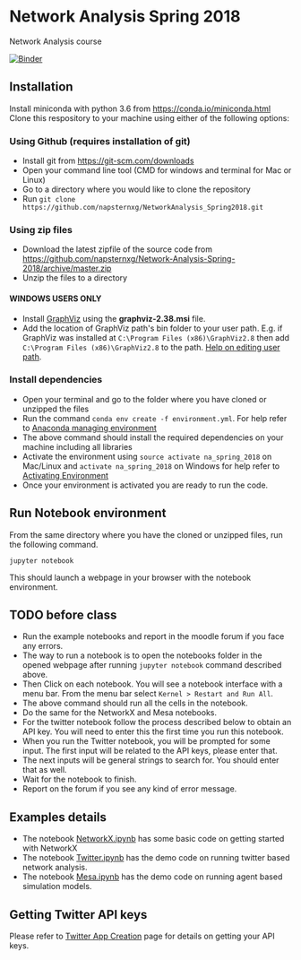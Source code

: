 # Network Analysis Spring 2018
Network Analysis course

[![Binder](https://mybinder.org/badge.svg)](https://mybinder.org/v2/gh/napsternxg/Network-Analysis-Spring-2018/master)
## Installation
Install miniconda with python 3.6 from https://conda.io/miniconda.html
Clone this respository to your machine using either of the following options:

### Using Github (requires installation of git)

* Install git from https://git-scm.com/downloads
* Open your command line tool (CMD for windows and terminal for Mac or Linux)
* Go to a directory where you would like to clone the repository
* Run `git clone https://github.com/napsternxg/NetworkAnalysis_Spring2018.git`

### Using zip files
* Download the latest zipfile of the source code from https://github.com/napsternxg/Network-Analysis-Spring-2018/archive/master.zip
* Unzip the files to a directory


#### WINDOWS USERS ONLY
- Install [GraphViz](https://graphviz.gitlab.io/_pages/Download/Download_windows.html) using the **graphviz-2.38.msi** file.
- Add the location of GraphViz path's bin folder to your user path. E.g. if GraphViz was installed at `C:\Program Files (x86)\GraphViz2.8` then add `C:\Program Files (x86)\GraphViz2.8` to the path. [Help on editing user path](https://www.java.com/en/download/help/path.xml). 

### Install dependencies
* Open your terminal and go to the folder where you have cloned or unzipped the files
* Run the command `conda env create -f environment.yml`. For help refer to [Anaconda managing environment](https://conda.io/docs/using/envs.html)
* The above command should install the required dependencies on your machine including all libraries
* Activate the environment using `source activate na_spring_2018` on Mac/Linux and `activate na_spring_2018` on Windows for help refer to [Activating Environment](https://conda.io/docs/using/envs.html#change-environments-activate-deactivate)
* Once your environment is activated you are ready to run the code.

## Run Notebook environment
From the same directory where you have the cloned or unzipped files, run the following command. 
```
jupyter notebook
```

This should launch a webpage in your browser with the notebook environment.

## TODO before class

* Run the example notebooks and report in the moodle forum if you face any errors.
* The way to run a notebook is to open the notebooks folder in the opened webpage after running `jupyter notebook` command described above.
* Then Click on each notebook. You will see a notebook interface with a menu bar. From the menu bar select `Kernel > Restart and Run All`.
* The above command should run all the cells in the notebook. 
* Do the same for the NetworkX and Mesa notebooks. 
* For the twitter notebook follow the process described below to obtain an API key. You will need to enter this the first time you run this notebook. 
* When you run the Twitter notebook, you will be prompted for some input. The first input will be related to the API keys, please enter that. 
* The next inputs will be general strings to search for. You should enter that as well.
* Wait for the notebook to finish. 
* Report on the forum if you see any kind of error message.

## Examples details
* The notebook [NetworkX.ipynb](./notebooks/NetworkX.ipynb) has some basic code on getting started with NetworkX
* The notebook [Twitter.ipynb](./notebooks/Twitter.ipynb) has the demo code on running twitter based network analysis.
* The notebook [Mesa.ipynb](./notebooks/Twitter.ipynb) has the demo code on running agent based simulation models.

## Getting Twitter API keys
Please refer to [Twitter App Creation](https://dev.twitter.com/oauth/overview/application-owner-access-tokens) page for details on getting your API keys.
